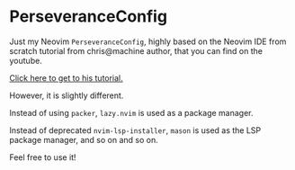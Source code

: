 # PerseveranceConfig
Just my Neovim `PerseveranceConfig`, highly based on the Neovim IDE from scratch tutorial from chris@machine author, that you can find on the youtube.

[Click here to get to his tutorial.](https://www.youtube.com/playlist?list=PLhoH5vyxr6Qq41NFL4GvhFp-WLd5xzIzZ)

However, it is slightly different.

Instead of using `packer`, `lazy.nvim` is used as a package manager.

Instead of deprecated `nvim-lsp-installer`, `mason` is used as the LSP package manager, and so on and so on.

Feel free to use it!
